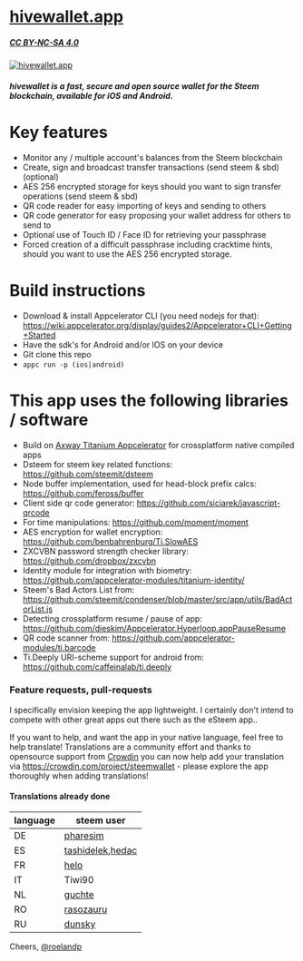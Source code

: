 # [hivewallet.app](https://hivewallet.app)
##### [CC BY-NC-SA 4.0](https://creativecommons.org/licenses/by-nc-sa/4.0/)

[![hivewallet.app](https://hivewallet.app/images/social_fb.jpg)](https://hivewallet.app)

##### hivewallet is a fast, secure and open source wallet for the Steem blockchain, available for iOS and Android.

# Key features
  - Monitor any / multiple account's balances from the Steem blockchain
  - Create, sign and broadcast transfer transactions (send steem & sbd) (optional)
  - AES 256 encrypted storage for keys should you want to sign transfer operations (send steem & sbd)
  - QR code reader for easy importing of keys and sending to others
  - QR code generator for easy proposing your wallet address for others to send to
  - Optional use of Touch ID / Face ID for retrieving your passphrase
  - Forced creation of a difficult passphrase including cracktime hints, should you want to use the AES 256 encrypted storage.

# Build instructions
  - Download & install Appcelerator CLI (you need nodejs for that): https://wiki.appcelerator.org/display/guides2/Appcelerator+CLI+Getting+Started
  - Have the sdk's for Android and/or IOS on your device
  - Git clone this repo
  - `appc run -p (ios|android)`


# This app uses the following libraries / software
  - Build on [Axway Titanium Appcelerator](https://github.com/appcelerator/titanium_mobile) for crossplatform native compiled apps
  - Dsteem for steem key related functions: https://github.com/steemit/dsteem
  - Node buffer implementation, used for head-block prefix calcs: https://github.com/feross/buffer
  - Client side qr code generator: https://github.com/siciarek/javascript-qrcode
  - For time manipulations: https://github.com/moment/moment
  - AES encryption for wallet encryption: https://github.com/benbahrenburg/Ti.SlowAES
  - ZXCVBN password strength checker library: https://github.com/dropbox/zxcvbn
  - Identity module for integration with biometry: https://github.com/appcelerator-modules/titanium-identity/
  - Steem's Bad Actors List from: https://github.com/steemit/condenser/blob/master/src/app/utils/BadActorList.js
  - Detecting crossplatform resume / pause of app: https://github.com/dieskim/Appcelerator.Hyperloop.appPauseResume
  - QR code scanner from: https://github.com/appcelerator-modules/ti.barcode
  - Ti.Deeply URI-scheme support for android from: https://github.com/caffeinalab/ti.deeply

### Feature requests, pull-requests

I specifically envision keeping the app lightweight. I certainly don't intend to compete with other great apps out there such as the eSteem app..

If you want to help, and want the app in your native language, feel free to help translate!
Translations are a community effort and thanks to opensource support from [Crowdin](https://crowdin.com/project/hivewallet) you can now help add your translation via https://crowdin.com/project/steemwallet - please explore the app thoroughly when adding translations!

#### Translations already done

| language 	| steem user                                    	|
|----------	|-----------------------------------------------	|
| DE       	| [pharesim](https://hive.blog/@pharesim)     	|
| ES       	| [tashidelek](https://hive.blog/@tashidelek),[hedac](https://hive.blog/@hedac) 	|
| FR       	| [helo](https://hive.blog/@helo)             	|
| IT       	| Tiwi90             	                            |
| NL       	| [guchte](https://hive.blog/@guchte)		        |
| RO       	| [rasozauru](https://hive.blog/@rasozauru)		  |
| RU       	| [dunsky](https://hive.blog/@dunsky)		        |

Cheers, [@roelandp](https://hive.blog/@roelandp)
